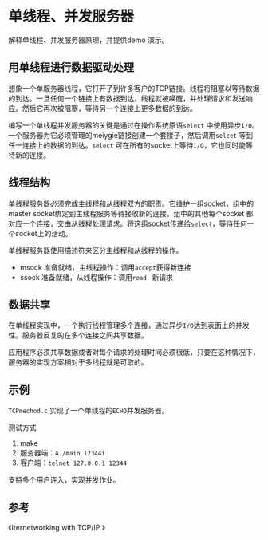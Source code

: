 # 单线程、并发服务器

解释单线程、并发服务器原理，并提供demo 演示。

## 用单线程进行数据驱动处理

想象一个单服务器线程，它打开了到许多客户的TCP链接。线程将阻塞以等待数据的到达。一旦任何一个链接上有数据到达，线程就被唤醒，并处理请求和发送响应。然后它再次被阻塞，等待另一个连接上更多数据的到达。

编写一个单线程并发服务器的关键是通过在操作系统原语`select` 中使用异步`I/O`。一个服务器为它必须管理的meiygie链接创建一个套接子，然后调用`selcet` 等到任一连接上的数据的到达。`select` 可在所有的socket上等待`I/O`，它也同时能等待新的连接。

## 线程结构

单线程服务器必须完成主线程和从线程双方的职责。它维护一组socket，组中的master socket绑定到主线程服务等待接收新的连接。组中的其他每个socket 都对应一个连接，交由从线程处理请求。将这组socket传递给`select`，等待任何一个socket上的活动。

单线程服务器使用描述符来区分主线程和从线程的操作。

* msock 准备就绪，主线程操作：调用`accept`获得新连接
* ssock 准备就绪，从线程操作：调用`read ` 新请求

## 数据共享

在单线程实现中，一个执行线程管理多个连接，通过异步`I/O`达到表面上的并发性。服务器反复的在多个连接之间共享数据。

应用程序必须共享数据或者对每个请求的处理时间必须很低，只要在这种情况下，服务器的实现方案相对于多线程就是可取的。

## 示例

`TCPmechod.c` 实现了一个单线程的`ECHO`并发服务器。

测试方式

1. make
2. 服务器端：`A./main 12344i`
3. 客户端：`telnet 127.0.0.1 12344`

支持多个用户连入，实现并发作业。

## 参考

《Iternetworking with TCP/IP 》
